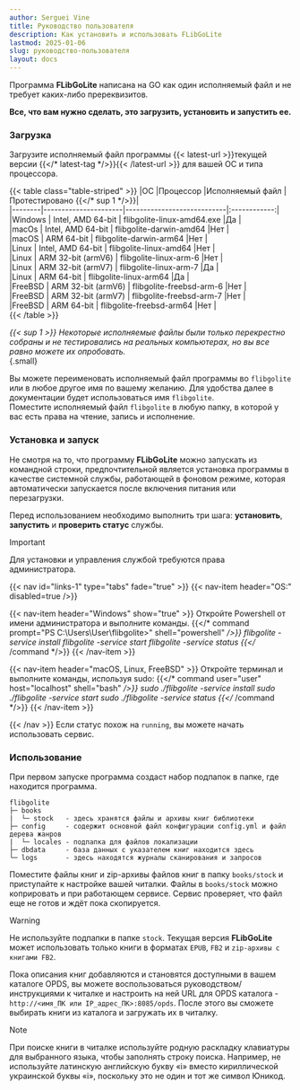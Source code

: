 ```yaml
---
author: Serguei Vine
title: Руководство пользователя
description: Как установить и использовать FLibGoLite
lastmod: 2025-01-06
slug: руководство-пользователя
layout: docs
---
```


Программа __FLibGoLite__ написана на GO как один исполняемый файл и не требует каких-либо пререквизитов.  

__Все, что вам нужно сделать, это загрузить, установить и запустить еe.__

###  Загрузка
Загрузите исполняемый файл программы {{< latest-url >}}текущей версии {{</* latest-tag */>}}{{< /latest-url >}} для вашей ОС и типа процессора.
  
{{< table class="table-striped" >}}
|ОС      |Процессор             |Исполняемый файл            |Протестировано {{</* sup 1 */>}}|  
|--------|----------------------|----------------------------|:------------:|  
|Windows | Intel, AMD 64-bit    | flibgolite-linux-amd64.exe |Да            |  
|macOs   | Intel, AMD 64-bit    | flibgolite-darwin-amd64    |Нет           |  
|macOS   | ARM 64-bit           | flibgolite-darwin-arm64    |Нет           |  
|Linux   | Intel, AMD 64-bit    | flibgolite-linux-amd64     |Нет           |  
|Linux   | ARM 32-bit (armV6)   | flibgolite-linux-arm-6     |Нет           |  
|Linux   | ARM 32-bit (armV7)   | flibgolite-linux-arm-7     |Да            |  
|Linux   | ARM 64-bit           | flibgolite-linux-arm64     |Да            |  
|FreeBSD | ARM 32-bit (armV6)   | flibgolite-freebsd-arm-6   |Нет           |  
|FreeBSD | ARM 32-bit (armV7)   | flibgolite-freebsd-arm-7   |Нет           |  
|FreeBSD | ARM 64-bit           | flibgolite-freebsd-arm64   |Нет           |  
{{< /table >}}

_{{< sup 1 >}} Некоторые исполняемые файлы были только перекрестно собраны и не тестировались на реальных компьютерах, но вы все равно можете их опробовать._  
{.small}

Вы можете переименовать исполняемый файл программы во `flibgolite` или в любое другое имя по вашему желанию. Для удобства далее в документации будет использоваться имя `flibgolite`.  
Поместите исполняемый файл `flibgolite` в любую папку, в которой у вас есть права на чтение, запись и исполнение.  

### Установка и запуск
Не смотря на то, что программу __FLibGoLite__ можно запускать из командной строки, предпочтительной является установка программы в качестве системной службы, работающей в фоновом режиме, которая автоматически запускается после включения питания или перезагрузки.

Перед использованием необходимо выполнить три шага: __установить__, __запустить__ и __проверить статус__ службы.
> [!IMPORTANT]
> Для установки и управления службой требуются права администратора.

{{< nav id="links-1" type="tabs" fade="true" >}}
{{< nav-item header="OS:" disabled=true />}}

{{< nav-item header="Windows" show="true" >}}
Откройте Powershell от имени администратора и выполните команды.
{{</* command prompt="PS C:\Users\User\flibgolite>" shell="powershell" */>}}
  flibgolite -service install
  flibgolite -service start
  flibgolite -service status
{{</* /command */>}}
{{< /nav-item >}}

{{< nav-item header="macOS, Linux, FreeBSD" >}}
Откройте терминал и выполните команды, используя sudo:
{{</* command user="user" host="localhost" shell="bash" */>}}
  sudo ./flibgolite -service install
  sudo ./flibgolite -service start
  sudo ./flibgolite -service status
{{</* /command */>}}
{{< /nav-item >}}

{{< /nav >}}
Если статус похож на `running`, вы можете начать использовать сервис.

### Использование
При первом запуске программа создаст набор подпапок в папке, где находится программа.

```console
flibgolite
├─ books  
|  └─ stock   - здесь хранятся файлы и архивы книг библиотеки
├─ config     - содержит основной файл конфигурации config.yml и файл дерева жанров
|  └─ locales - подпапка для файлов локализации 
├─ dbdata     - база данных с указателем книг находится здесь
└─ logs       - здесь находятся журналы сканирования и запросов

```
Поместите файлы книг и zip-архивы файлов книг в папку `books/stock` и приступайте к настройке вашей читалки. Файлы в `books/stock` можно коприровать и при работающем сервисе. Сервис проверяет, что файл еще не готов и ждёт пока скопируется.

> [!WARNING]
> Не используйте подпапки в папке `stock`. Текущая версия __FLibGoLite__ может использовать только книги в форматах `EPUB`, `FB2` и `zip-архивы с книгами FB2`.

Пока описания книг добавляются и становятся доступными в вашем каталоге OPDS, вы можете воспользоваться руководством/инструкциями к читалке и настроить на ней URL для OPDS каталога - `http://<имя_ПК или IP_адрес_ПК>:8085/opds`. После этого вы сможете выбирать книги из каталога и загружать их в читалку.  

> [!NOTE]
> При поиске книги в читалке используйте родную раскладку клавиатуры для выбранного языка, чтобы заполнять строку поиска. Например, не используйте латинскую английскую букву «i» вместо кириллической украинской буквы «i», поскольку это не один и тот же символ Юникод.
